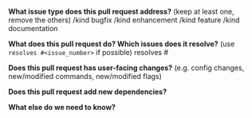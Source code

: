 **What issue type does this pull request address?** (keep at least one, remove the others) 
/kind bugfix
/kind enhancement
/kind feature
/kind documentation


**What does this pull request do? Which issues does it resolve?** (use `resolves #<issue_number>` if possible) 
resolves #


**Does this pull request has user-facing changes?** (e.g. config changes, new/modified commands, new/modified flags) 


**Does this pull request add new dependencies?** 


**What else do we need to know?** 
